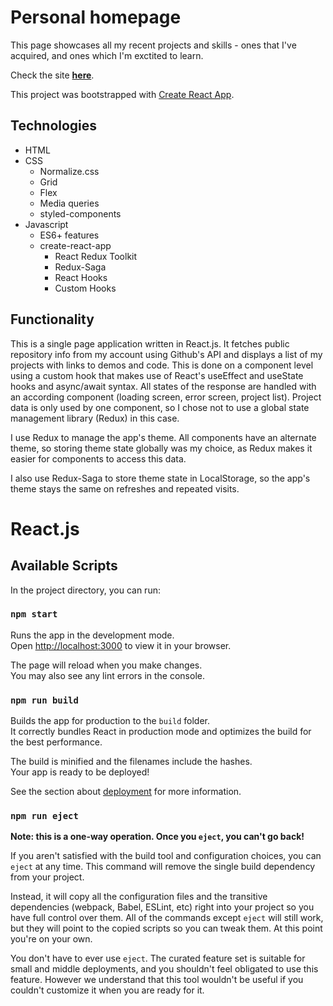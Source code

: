 # Personal homepage

This page showcases all my recent projects and skills - ones that I've acquired, and ones which I'm exctited to learn.

Check the site [**here**](https://wojdaSoftware.github.io/personal-homepage/).

This project was bootstrapped with [Create React App](https://github.com/facebook/create-react-app).

## Technologies

* HTML
* CSS
  * Normalize.css
  * Grid
  * Flex
  * Media queries
  * styled-components
* Javascript
  * ES6+ features
  * create-react-app
    * React Redux Toolkit
    * Redux-Saga
    * React Hooks
    * Custom Hooks

## Functionality

This is a single page application written in React.js. It fetches public repository info from my account using Github's API and displays a list of my projects with links to demos and code. This is done on a component level using a custom hook that makes use of React's useEffect and useState hooks and async/await syntax. All states of the response are handled with an according component (loading screen, error screen, project list). Project data is only used by one component, so I chose not to use a global state management library (Redux) in this case. 

I use Redux to manage the app's theme. All components have an alternate theme, so storing theme state globally was my choice, as Redux makes it easier for components to access this data. 

I also use Redux-Saga to store theme state in LocalStorage, so the app's theme stays the same on refreshes and repeated visits.

# React.js

## Available Scripts

In the project directory, you can run:

### `npm start`

Runs the app in the development mode.\
Open [http://localhost:3000](http://localhost:3000) to view it in your browser.

The page will reload when you make changes.\
You may also see any lint errors in the console.

### `npm run build`

Builds the app for production to the `build` folder.\
It correctly bundles React in production mode and optimizes the build for the best performance.

The build is minified and the filenames include the hashes.\
Your app is ready to be deployed!

See the section about [deployment](https://facebook.github.io/create-react-app/docs/deployment) for more information.

### `npm run eject`

**Note: this is a one-way operation. Once you `eject`, you can't go back!**

If you aren't satisfied with the build tool and configuration choices, you can `eject` at any time. This command will remove the single build dependency from your project.

Instead, it will copy all the configuration files and the transitive dependencies (webpack, Babel, ESLint, etc) right into your project so you have full control over them. All of the commands except `eject` will still work, but they will point to the copied scripts so you can tweak them. At this point you're on your own.

You don't have to ever use `eject`. The curated feature set is suitable for small and middle deployments, and you shouldn't feel obligated to use this feature. However we understand that this tool wouldn't be useful if you couldn't customize it when you are ready for it.
